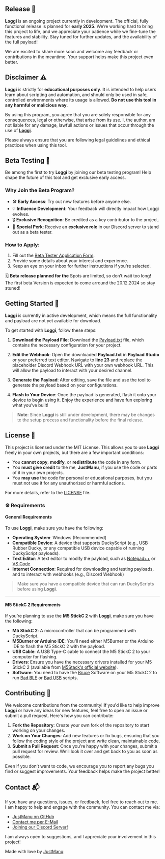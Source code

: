 ## Release 📅

**Loggi** is an ongoing project currently in development. The official, fully functional release is planned for **early 2025**. We’re working hard to bring this project to life, and we appreciate your patience while we fine-tune the features and stability. Stay tuned for further updates, and the availability of the full payload!

We are excited to share more soon and welcome any feedback or contributions in the meantime. Your support helps make this project even better.

## Disclaimer ⚠️

**Loggi** is strictly for **educational purposes only**. It is intended to help users learn about scripting and automation, and should only be used in safe, controlled environments where its usage is allowed. **Do not use this tool in any harmful or malicious way.**

By using this program, you agree that you are solely responsible for any consequences, legal or otherwise, that arise from its use. I, the author, am not liable for any damage, lawfull actions or issues that occur through the use of [**Loggi**](https://github.com/JustM4nu/Loggi).

Please always ensure that you are following legal guidelines and ethical practices when using this tool.

## Beta Testing 🚀      

Be among the first to try **Loggi** by joining our beta testing program! Help shape the future of this tool and get exclusive early access.  

### Why Join the Beta Program?  
- 🛠️ **Early Access**: Try out new features before anyone else.  
- 💡 **Influence Development**: Your feedback will directly impact how Loggi evolves.  
- 🎖️ **Exclusive Recognition**: Be credited as a key contributor to the project.  
- 🌟 **Special Perk**: Receive an **exclusive role** in our Discord server to stand out as a beta tester.

### How to Apply:
1. Fill out the [Beta Tester Application Form](https://forms.office.com/r/M9ZURWjza0).  
2. Provide some details about your interest and experience.  
3. Keep an eye on your inbox for further instructions if you're selected.  

🗓️ **Beta release planned for the** Spots are limited, so don’t wait too long!  
The first beta Version is expected to come arround the 20.12.2024 so stay stuned!


## Getting Started 🚀

**Loggi** is currently in active development, which means the full functionality and payload are not yet available for download. 

To get started with **Loggi**, follow these steps:

1. **Download the Payload File**: 
   Download the [Payload.txt](https://example.com) file, which contains the necessary configuration for your project.
   
2. **Edit the Webhook**: 
   Open the downloaded **Payload.txt** in **Payload Studio** or your preferred text editor. Navigate to **line 23** and replace the placeholder Discord Webhook URL with your own webhook URL. This will allow the payload to interact with your desired channel.

3. **Generate the Payload**:
   After editing, save the file and use the tool to generate the payload based on your configurations.

4. **Flash to Your Device**:
   Once the payload is generated, flash it onto your device to begin using it. Enjoy the experience and have fun exploring what you’ve built!

> **Note**: Since **Loggi** is still under development, there may be changes to the setup process and functionality before the final release.

## License 📜

This project is licensed under the MIT License. This allows you to use **Loggi** freely in your own projects, but there are a few important conditions:

- You **cannot copy**, **modify**, or **redistribute** the code in any form.
- You **must give credit** to the me, **JustManu**, if you use the code or parts of it in your own projects.
- You **may use** the code for personal or educational purposes, but you must not use it for any unauthorized or harmful actions.

For more details, refer to the [LICENSE](LICENSE) file.

### ⚙️ **Requirements**

#### **General Requirements**  
To use **Loggi**, make sure you have the following:

- **Operating System**: Windows (Recommended)
- **Compatible Device**: A device that supports DuckyScript (e.g., USB Rubber Ducky, or any compatible USB device capable of running DuckyScript payloads).
- **Text Editor**: A text editor to modify the payload, such as [Notepad++](https://notepad-plus-plus.org/) or [VS Code](https://code.visualstudio.com/)
- **Internet Connection**: Required for downloading and testing payloads, and to interact with webhooks (e.g., Discord Webhook)

> Make sure you have a compatible device that can run DuckyScripts before using **Loggi**.

---

#### **M5 StickC 2 Requirements**  
If you’re planning to use the **M5 StickC 2** with **Loggi**, make sure you have the following:

- **M5 StickC 2**: A microcontroller that can be programmed with DuckyScript.
- **M5Burner or Arduino IDE**: You’ll need either M5Burner or the Arduino IDE to flash the M5 StickC 2 with the payload.
- **USB Cable**: A USB Type-C cable to connect the M5 StickC 2 to your computer for flashing.
- **Drivers**: Ensure you have the necessary drivers installed for your M5 StickC 2 (available from [M5Stack's official website](https://m5stack.com/)).
- **Software**: You need to have the [Bruce](https://github.com/pr3y/Bruce) Software on your M5 StickC 2 to run [Bad BLE](https://github.com/pr3y/Bruce/wiki/Others#badusb) or [Bad USB](https://github.com/pr3y/Bruce/wiki/Others#badusb) scripts.


## Contributing 🤝

We welcome contributions from the community! If you'd like to help improve **Loggi** or have any ideas for new features, feel free to open an issue or submit a pull request. Here's how you can contribute:

1. **Fork the Repository**: Create your own fork of the repository to start working on your changes.
2. **Work on Your Changes**: Add new features or fix bugs, ensuring that you follow the coding style of the project and write clean, maintainable code.
3. **Submit a Pull Request**: Once you're happy with your changes, submit a pull request for review. We’ll look it over and get back to you as soon as possible.

Even if you don’t want to code, we encourage you to report any bugs you find or suggest improvements. Your feedback helps make the project better!

## Contact 📬

If you have any questions, issues, or feedback, feel free to reach out to me. I am happy to help and engage with the community. You can contact me via:

- [JustManu on GitHub](https://github.com/JustM4nu) 
- [Contact me per E-Mail](mailto:justmanu@gmx.at)
- [Joining our Discord Server!](https://dsc.gg/loggi)

I am always open to suggestions, and I appreciate your involvement in this project!

Made with love by [JustManu](https://github.com/JustM4nu)
